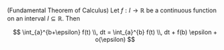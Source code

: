 (Fundamental Theorem of Calculus) Let $f: I \to \mathbb{R}$ be a continuous function on an interval $I \subseteq \mathbb{R}$. Then

$$
\int_{a}^{b+\epsilon} f(t) \\, dt = \int_{a}^{b} f(t) \\, dt + f(b) \epsilon + o(\epsilon)
$$
